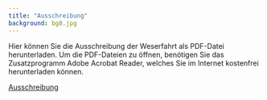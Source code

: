 ```yaml
---
title: "Ausschreibung"
background: bg8.jpg
---
```

Hier können Sie die  Ausschreibung der Weserfahrt als PDF-Datei herunterladen.
Um die PDF-Dateien zu öffnen, benötigen Sie das Zusatzprogramm Adobe Acrobat Reader, welches Sie im Internet kostenfrei herunterladen können.

<a href="/assets/images/ausschreibung_ohne_ anmeldung_iwf_2017.pdf" class="btn btn-outline-inverse btn-sm">Ausschreibung</a>

